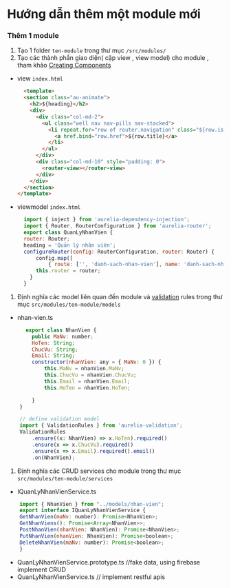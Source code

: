 # Hướng dẫn thêm một module mới

### Thêm 1 module
1. Tạo 1 folder `ten-module` trong thư mục `/src/modules/`
1. Tạo các thành phần giao diện( cặp view , view model) cho module , tham khảo [Creating Components](http://aurelia.io/hub.html#/doc/article/aurelia/framework/latest/creating-components/1)
  - view `index.html`

    ```html    
      <template>
      <section class="au-animate">
        <h2>${heading}</h2>
        <div>
          <div class="col-md-2">
            <ul class="well nav nav-pills nav-stacked">
              <li repeat.for="row of router.navigation" class="${row.isActive ? 'active' : ''}">
                <a href.bind="row.href">${row.title}</a>
              </li>
            </ul>
          </div>
          <div class="col-md-10" style="padding: 0">
            <router-view></router-view>
          </div>
        </div>
      </section>
    </template>
    ```
  - viewmodel `index.html`

    ```javascript
      import { inject } from 'aurelia-dependency-injection';
      import { Router, RouterConfiguration } from 'aurelia-router';
      export class QuanLyNhanVien {
      router: Router;
      heading = 'Quản lý nhân viên';
      configureRouter(config: RouterConfiguration, router: Router) {
          config.map([
              { route: ['', 'danh-sach-nhan-vien'], name: 'danh-sach-nhan-vien', moduleId: './danh-sach-nhan-vien', nav: true, title: 'Danh sách nhân viên' }]);
          this.router = router;
        }
      }
    ```
1. Định nghĩa các model liên quan đến module và [validation](http://aurelia.io/hub.html#/doc/article/aurelia/validation/latest/validation-basics) rules trong thư mục `src/modules/ten-module/models`
  - nhan-vien.ts
  ```javascript
        export class NhanVien {
          public MaNv: number;
          HoTen: String;
          ChucVu: String;
          Email: String;
          constructor(nhanVien: any = { MaNv: 0 }) {
              this.MaNv = nhanVien.MaNv;
              this.ChucVu = nhanVien.ChucVu;
              this.Email = nhanVien.Email;
              this.HoTen = nhanVien.HoTen;

          }
      }

      // define validation model
      import { ValidationRules } from 'aurelia-validation';
      ValidationRules
          .ensure((x: NhanVien) => x.HoTen).required()
          .ensure(x => x.ChucVu).required()
          .ensure(x => x.Email).required().email()
          .on(NhanVien);

  ```
1. Định nghĩa các CRUD services cho module trong thư mục `src/modules/ten-module/services`
  - IQuanLyNhanVienService.ts
  ```javascript
      import { NhanVien } from "../models/nhan-vien";
      export interface IQuanLyNhanVienService {
      GetNhanVien(maNv: number): Promise<NhanVien>;
      GetNhanViens(): Promise<Array<NhanVien>>;
      PostNhanVien(nhanVien: NhanVien): Promise<NhanVien>;
      PutNhanVien(nhanVien: NhanVien): Promise<boolean>;
      DeleteNhanVien(maNv: number): Promise<boolean>;
      }
  ```
  - QuanLyNhanVienService.prototype.ts  //fake data, using firebase implement CRUD
  - QuanLyNhanVienService.ts // implement restful apis
  




